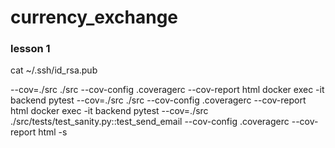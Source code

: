 # currency_exchange

### lesson 1
cat ~/.ssh/id_rsa.pub

--cov=./src ./src --cov-config .coveragerc --cov-report html
docker exec -it backend pytest --cov=./src ./src --cov-config .coveragerc --cov-report html
docker exec -it backend pytest --cov=./src ./src/tests/test_sanity.py::test_send_email --cov-config .coveragerc --cov-report html -s
